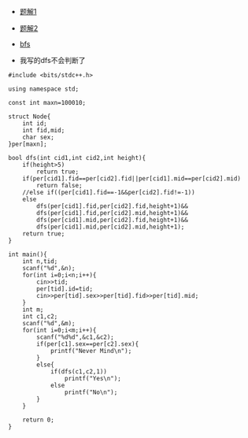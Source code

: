 
* [题解1](https://blog.csdn.net/caipengbenren/article/details/86776232)
* [题解2](https://blog.csdn.net/sm20170867238/article/details/82118718)
* [bfs](https://www.cnblogs.com/qingjiuling/p/10502072.html)

* 我写的dfs不会判断了
```
#include <bits/stdc++.h>

using namespace std;

const int maxn=100010;

struct Node{
    int id;
    int fid,mid;
    char sex;
}per[maxn];

bool dfs(int cid1,int cid2,int height){
    if(height>5)
        return true;
    if(per[cid1].fid==per[cid2].fid||per[cid1].mid==per[cid2].mid)
        return false;
    //else if((per[cid1].fid==-1&&per[cid2].fid!=-1))
    else
        dfs(per[cid1].fid,per[cid2].fid,height+1)&&
        dfs(per[cid1].fid,per[cid2].mid,height+1)&&
        dfs(per[cid1].mid,per[cid2].fid,height+1)&&
        dfs(per[cid1].mid,per[cid2].mid,height+1);
    return true;
}

int main(){
    int n,tid;
    scanf("%d",&n);
    for(int i=0;i<n;i++){
        cin>>tid;
        per[tid].id=tid;
        cin>>per[tid].sex>>per[tid].fid>>per[tid].mid;
    }
    int m;
    int c1,c2;
    scanf("%d",&m);
    for(int i=0;i<m;i++){
        scanf("%d%d",&c1,&c2);
        if(per[c1].sex==per[c2].sex){
            printf("Never Mind\n");
        }
        else{
            if(dfs(c1,c2,1))
                printf("Yes\n");
            else
                printf("No\n");
        }
    }

    return 0;
}


```
